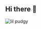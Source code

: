 ## Hi there 👋

<!--
**tyler-james-bridges/tyler-james-bridges** is a ✨ _special_ ✨ repository because its `README.md` (this file) appears on your GitHub profile.

Here are some ideas to get you started:

- 🔭 I’m currently working on ...
- 🌱 I’m currently learning ...
- 👯 I’m looking to collaborate on ...
- 🤔 I’m looking for help with ...
- 💬 Ask me about ...
- 📫 How to reach me: ...
- 😄 Pronouns: ...
- ⚡ Fun fact: ...
-->


 ![lil pudgy](https://github.com/user-attachments/assets/2d123b55-ec41-45ec-9acd-285aa7a1a625)

